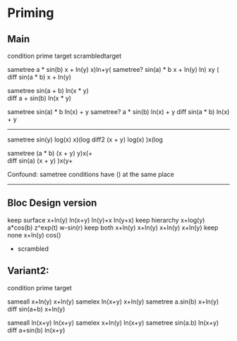 Priming
=======

Main
----

condition   prime        target       scrambledtarget

sametree    a * sin(b)   x + ln(y)     x)ln+y(
sametree?   sin(a) * b   x + ln(y)     ln) xy (
diff	    sin(a * b)   x + ln(y)      

sametree    sin(a + b)   ln(x * y)     
diff	    a + sin(b)   ln(x * y)

sametree    sin(a) * b   ln(x) + y
sametree?   a * sin(b)   ln(x) + y
diff   	    sin(a * b)	 ln(x) + y


-----------------------

sametree    sin(y)      log(x)        x)(log
diff2       (x + y)     log(x)        )x(log


sametree    (a * b)    	(x + y)       y)x(+   
diff        sin(a)    	(x + y)       )x(y+  


Confound: sametree conditions have () at the same place 

----------------------------------


Bloc Design version
-------------------


keep surface      x+ln(y) ln(x+y)  ln(y)+x ln(y+x)
keep hierarchy    x+log(y) a*cos(b) z^exp(t) w-sin(r)
keep both         x+ln(y) x+ln(y) x+ln(y) x+ln(y) 
keep none	  x+ln(y) cos()


+ scrambled  






Variant2: 
--------

condition   prime     target

sameall	    x+ln(y)   x+ln(y)
samelex	    ln(x+y)   x+ln(y)
sametree    a.sin(b)  x+ln(y)
diff	    sin(a+b)  x+ln(y)

sameall	    ln(x+y)   ln(x+y)
samelex	    x+ln(y)   ln(x+y)
sametree    sin(a.b)  ln(x+y)
diff	    a+sin(b)  ln(x+y)

	    



